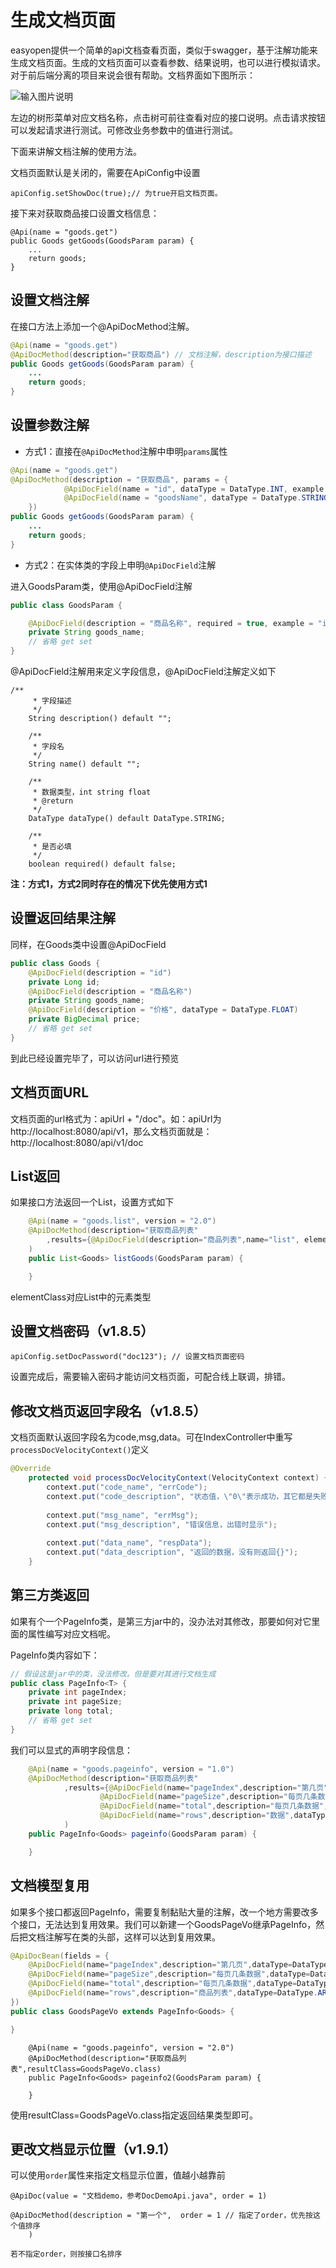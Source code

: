 # 生成文档页面

easyopen提供一个简单的api文档查看页面，类似于swagger，基于注解功能来生成文档页面。生成的文档页面可以查看参数、结果说明，也可以进行模拟请求。对于前后端分离的项目来说会很有帮助。文档界面如下图所示：

![输入图片说明](https://gitee.com/uploads/images/2018/0203/145842_55f2794e_332975.png "3.png")

左边的树形菜单对应文档名称，点击树可前往查看对应的接口说明。点击请求按钮可以发起请求进行测试。可修改业务参数中的值进行测试。

下面来讲解文档注解的使用方法。

文档页面默认是关闭的，需要在ApiConfig中设置
```
apiConfig.setShowDoc(true);// 为true开启文档页面。
```

接下来对获取商品接口设置文档信息：

```
@Api(name = "goods.get")
public Goods getGoods(GoodsParam param) {
    ...
    return goods;
}
```

## 设置文档注解

在接口方法上添加一个@ApiDocMethod注解。

```java
@Api(name = "goods.get")
@ApiDocMethod(description="获取商品") // 文档注解，description为接口描述
public Goods getGoods(GoodsParam param) {
    ...
    return goods;
}
```

## 设置参数注解

- 方式1：直接在`@ApiDocMethod`注解中申明`params`属性


```java
@Api(name = "goods.get")
@ApiDocMethod(description = "获取商品", params = {
            @ApiDocField(name = "id", dataType = DataType.INT, example = "1"),
            @ApiDocField(name = "goodsName", dataType = DataType.STRING, description = "商品名称", example = "iPhone6"),
    })
public Goods getGoods(GoodsParam param) {
    ...
    return goods;
}
```

- 方式2：在实体类的字段上申明`@ApiDocField`注解

进入GoodsParam类，使用@ApiDocField注解

```java
public class GoodsParam {

    @ApiDocField(description = "商品名称", required = true, example = "iphoneX")
    private String goods_name;
    // 省略 get set
}
```
@ApiDocField注解用来定义字段信息，@ApiDocField注解定义如下
```
/**
     * 字段描述
     */
    String description() default "";
    
    /**
     * 字段名
     */
    String name() default "";
    
    /**
     * 数据类型，int string float
     * @return
     */
    DataType dataType() default DataType.STRING;

    /**
     * 是否必填
     */
    boolean required() default false;
```

**注：方式1，方式2同时存在的情况下优先使用方式1**

## 设置返回结果注解

同样，在Goods类中设置@ApiDocField

```java
public class Goods {
    @ApiDocField(description = "id")
    private Long id;
    @ApiDocField(description = "商品名称")
    private String goods_name;
    @ApiDocField(description = "价格", dataType = DataType.FLOAT)
    private BigDecimal price;
    // 省略 get set
}
```

到此已经设置完毕了，可以访问url进行预览

## 文档页面URL

文档页面的url格式为：apiUrl + "/doc"。如：apiUrl为http://localhost:8080/api/v1，那么文档页面就是：http://localhost:8080/api/v1/doc


## List返回

如果接口方法返回一个List<T>，设置方式如下

```java
    @Api(name = "goods.list", version = "2.0")
    @ApiDocMethod(description="获取商品列表"
        ,results={@ApiDocField(description="商品列表",name="list", elementClass=Goods.class)}
    )
    public List<Goods> listGoods(GoodsParam param) {

    }
```

elementClass对应List中的元素类型

## 设置文档密码（v1.8.5）

```
apiConfig.setDocPassword("doc123"); // 设置文档页面密码
```

设置完成后，需要输入密码才能访问文档页面，可配合线上联调，排错。

## 修改文档页返回字段名（v1.8.5）

文档页面默认返回字段名为code,msg,data。可在IndexController中重写`processDocVelocityContext()`定义

```java
@Override
    protected void processDocVelocityContext(VelocityContext context) {
        context.put("code_name", "errCode");
        context.put("code_description", "状态值，\"0\"表示成功，其它都是失败");
        
        context.put("msg_name", "errMsg");
        context.put("msg_description", "错误信息，出错时显示");
        
        context.put("data_name", "respData");
        context.put("data_description", "返回的数据，没有则返回{}");
    }
```

## 第三方类返回

如果有个一个PageInfo<T>类，是第三方jar中的，没办法对其修改，那要如何对它里面的属性编写对应文档呢。

PageInfo<T>类内容如下：

```java
// 假设这是jar中的类，没法修改。但是要对其进行文档生成
public class PageInfo<T> {
    private int pageIndex;
    private int pageSize;
    private long total;
    // 省略 get set
}
```

我们可以显式的声明字段信息：

```java
    @Api(name = "goods.pageinfo", version = "1.0")
    @ApiDocMethod(description="获取商品列表"
            ,results={@ApiDocField(name="pageIndex",description="第几页",dataType=DataType.INT,example="1"),
                    @ApiDocField(name="pageSize",description="每页几条数据",dataType=DataType.INT,example="10"),
                    @ApiDocField(name="total",description="每页几条数据",dataType=DataType.LONG,example="100"),
                    @ApiDocField(name="rows",description="数据",dataType=DataType.ARRAY,elementClass=Goods.class),}
            )
    public PageInfo<Goods> pageinfo(GoodsParam param) {

    }
```

## 文档模型复用

如果多个接口都返回PageInfo<Goods>，需要复制黏贴大量的注解，改一个地方需要改多个接口，无法达到复用效果。我们可以新建一个GoodsPageVo继承PageInfo，然后把文档注解写在类的头部，这样可以达到复用效果。

```java
@ApiDocBean(fields = {
    @ApiDocField(name="pageIndex",description="第几页",dataType=DataType.INT,example="1"),
    @ApiDocField(name="pageSize",description="每页几条数据",dataType=DataType.INT,example="10"),
    @ApiDocField(name="total",description="每页几条数据",dataType=DataType.LONG,example="100"),
    @ApiDocField(name="rows",description="商品列表",dataType=DataType.ARRAY,elementClass=Goods.class),
})
public class GoodsPageVo extends PageInfo<Goods> {

}
```

```
    @Api(name = "goods.pageinfo", version = "2.0")
    @ApiDocMethod(description="获取商品列表",resultClass=GoodsPageVo.class)
    public PageInfo<Goods> pageinfo2(GoodsParam param) {

    }
```

使用resultClass=GoodsPageVo.class指定返回结果类型即可。

## 更改文档显示位置（v1.9.1）

可以使用`order`属性来指定文档显示位置，值越小越靠前

```
@ApiDoc(value = "文档demo，参考DocDemoApi.java", order = 1)

@ApiDocMethod(description = "第一个",  order = 1 // 指定了order，优先按这个值排序
    )

若不指定order，则按接口名排序
```